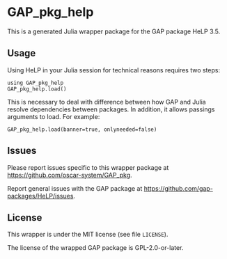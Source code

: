 # GAP_pkg_help

This is a generated Julia wrapper package for the GAP package HeLP 3.5.

## Usage

Using HeLP in your Julia session for technical reasons requires two steps:

    using GAP_pkg_help
    GAP_pkg_help.load()

This is necessary to deal with difference between how GAP and Julia
resolve dependencies between packages. In addition, it allows passings
arguments to load. For example:

    GAP_pkg_help.load(banner=true, onlyneeded=false)

## Issues

Please report issues specific to this wrapper package at <https://github.com/oscar-system/GAP_pkg>.

Report general issues with the GAP package at <https://github.com/gap-packages/HeLP/issues>.

## License

This wrapper is under the MIT license (see file `LICENSE`).

The license of the wrapped GAP package is GPL-2.0-or-later.
